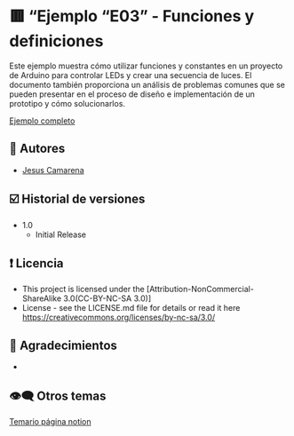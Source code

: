 # 🟥 “**Ejemplo “E03” - Funciones y definiciones**
Este ejemplo muestra cómo utilizar funciones y constantes en un proyecto de Arduino para controlar LEDs y crear una secuencia de luces. El documento también proporciona un análisis de problemas comunes que se pueden presentar en el proceso de diseño e implementación de un prototipo y cómo solucionarlos.

[Ejemplo completo](https://didyde.notion.site/Funciones-ejemplo-89bcf63d7e7147e1bb6d194acd834aa9)

## :busts_in_silhouette: Autores
* [Jesus Camarena](https://www.notion.so/didyde/Profesor-universitario-Dise-ador-de-hardware-para-sistemas-embebidos-81703493db3c44c4a75b49b2d536ea19)

## :ballot_box_with_check: Historial de versiones
* 1.0
    * Initial Release

## :exclamation: Licencia
 * This project is licensed under the [Attribution-NonCommercial-ShareAlike 3.0(CC-BY-NC-SA 3.0)] 
 * License - see the LICENSE.md file for details or read it here https://creativecommons.org/licenses/by-nc-sa/3.0/

## :speech_balloon: Agradecimientos
-

## 👁️‍🗨️ Otros temas

[Temario página notion](https://didyde.notion.site/Programa-acad-mico-temario-y-clases-cb4c311c7e22482da48f0eeba4151561)

